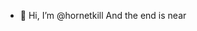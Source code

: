 - 👋 Hi, I’m @hornetkill
And the end is near


<!---
hornetkill/hornetkill is a ✨ special ✨ repository because its `README.md` (this file) appears on your GitHub profile.
You can click the Preview link to take a look at your changes.
--->
